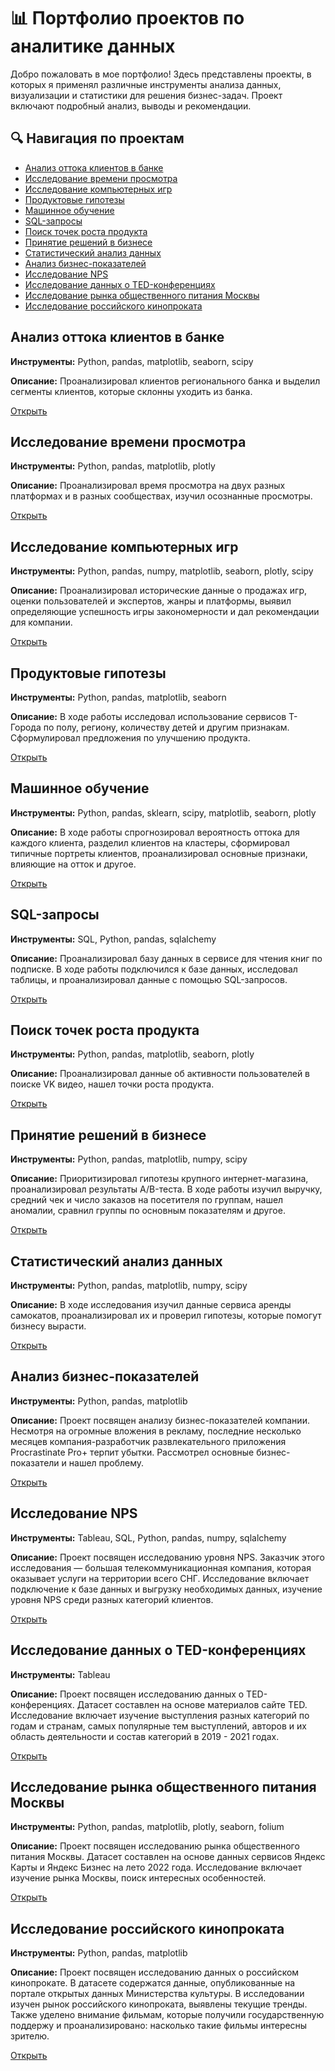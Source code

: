 # 📊 Портфолио проектов по аналитике данных
Добро пожаловать в мое портфолио! Здесь представлены проекты, в которых я применял различные инструменты анализа данных, визуализации и статистики для решения бизнес-задач. Проект включают подробный анализ, выводы и рекомендации.
## 🔍 Навигация по проектам
- [Анализ оттока клиентов в банке](#Анализ-оттока-клиентов-в-банке)
- [Исследование времени просмотра](#Исследование-времени-просмотра)
- [Исследование компьютерных игр](#Исследование-компьютерных-игр)
- [Продуктовые гипотезы](#Продуктовые-гипотезы)
- [Машинное обучение](#Машинное-обучение)
- [SQL-запросы](#SQL-запросы)
- [Поиск точек роста продукта](#Поиск-точек-роста-продукта)
- [Принятие решений в бизнесе](#Принятие-решений-в-бизнесе)
- [Статистический анализ данных](#Статистический-анализ-данных)
- [Анализ бизнес-показателей](#Анализ-бизнес-показателей)
- [Исследование NPS](#Исследование-NPS)
- [Исследование данных о TED-конференциях](#Исследование-данных-о-TED-конференциях)
- [Исследование рынка общественного питания Москвы](#Исследование-рынка-общественного-питания-Москвы)
- [Исследование российского кинопроката](#Исследование-российского-кинопроката)
  
## Анализ оттока клиентов в банке
**Инструменты:** Python, pandas, matplotlib, seaborn, scipy

**Описание:** Проанализировал клиентов регионального банка и выделил сегменты клиентов, которые склонны уходить из банка.

[Открыть](https://github.com/R1ffel/Portfolio/blob/main/%D0%90%D0%BD%D0%B0%D0%BB%D0%B8%D0%B7%20%D0%BE%D1%82%D1%82%D0%BE%D0%BA%D0%B0%20%D0%BA%D0%BB%D0%B8%D0%B5%D0%BD%D1%82%D0%BE%D0%B2%20%D0%B2%20%D0%B1%D0%B0%D0%BD%D0%BA%D0%B5.ipynb)
## Исследование времени просмотра
**Инструменты:** Python, pandas, matplotlib, plotly

**Описание:** Проанализировал время просмотра на двух разных платформах и в разных сообществах, изучил осознанные просмотры.

[Открыть](https://github.com/R1ffel/Portfolio/blob/main/%D0%98%D1%81%D1%81%D0%BB%D0%B5%D0%B4%D0%BE%D0%B2%D0%B0%D0%BD%D0%B8%D0%B5%20%D0%B2%D1%80%D0%B5%D0%BC%D0%B5%D0%BD%D0%B8%20%D0%BF%D1%80%D0%BE%D1%81%D0%BC%D0%BE%D1%82%D1%80%D0%B0.ipynb)
## Исследование компьютерных игр
**Инструменты:** Python, pandas, numpy, matplotlib, seaborn, plotly, scipy

**Описание:** Проанализировал исторические данные о продажах игр, оценки пользователей и экспертов, жанры и платформы, выявил определяющие успешность игры закономерности и дал рекомендации для компании.

[Открыть](https://github.com/R1ffel/Portfolio/blob/main/%D0%98%D1%81%D1%81%D0%BB%D0%B5%D0%B4%D0%BE%D0%B2%D0%B0%D0%BD%D0%B8%D0%B5%20%D0%BA%D0%BE%D0%BC%D0%BF%D1%8C%D1%8E%D1%82%D0%B5%D1%80%D0%BD%D1%8B%D1%85%20%D0%B8%D0%B3%D1%80.ipynb)
## Продуктовые гипотезы
**Инструменты:** Python, pandas, matplotlib, seaborn

**Описание:** В ходе работы исследовал использование сервисов Т-Города по полу, региону, количеству детей и другим признакам. Сформулировал предложения по улучшению продукта. 

[Открыть](https://github.com/R1ffel/Portfolio/blob/main/%D0%9F%D1%80%D0%BE%D0%B4%D1%83%D0%BA%D1%82%D0%BE%D0%B2%D1%8B%D0%B5%20%D0%B3%D0%B8%D0%BF%D0%BE%D1%82%D0%B5%D0%B7%D1%8B.ipynb)
## Машинное обучение 
**Инструменты:** Python, pandas, sklearn, scipy, matplotlib, seaborn, plotly

**Описание:** В ходе работы спрогнозировал вероятность оттока для каждого клиента, разделил клиентов на кластеры, сформировал типичные портреты клиентов, проанализировал основные признаки, влияющие на отток и другое.

[Открыть](https://github.com/R1ffel/Portfolio/blob/main/%D0%9C%D0%B0%D1%88%D0%B8%D0%BD%D0%BD%D0%BE%D0%B5%20%D0%BE%D0%B1%D1%83%D1%87%D0%B5%D0%BD%D0%B8%D0%B5.ipynb)
## SQL-запросы 
**Инструменты:** SQL, Python, pandas, sqlalchemy

**Описание:** Проанализировал базу данных в сервисе для чтения книг по подписке. В ходе работы подключился к базе данных, исследовал таблицы, и проанализировал данные с помощью SQL-запросов.

[Открыть](https://github.com/R1ffel/Portfolio/blob/main/SQL-%D0%B7%D0%B0%D0%BF%D1%80%D0%BE%D1%81%D1%8B.ipynb)
## Поиск точек роста продукта 
**Инструменты:** Python, pandas, matplotlib, seaborn, plotly

**Описание:** Проанализировал данные об активности пользователей в поиске VK видео, нашел точки роста продукта.

[Открыть](https://github.com/R1ffel/Portfolio/blob/main/%D0%9F%D0%BE%D0%B8%D1%81%D0%BA%20%D1%82%D0%BE%D1%87%D0%B5%D0%BA%20%D1%80%D0%BE%D1%81%D1%82%D0%B0%20%D0%BF%D1%80%D0%BE%D0%B4%D1%83%D0%BA%D1%82%D0%B0.ipynb)
## Принятие решений в бизнесе
**Инструменты:** Python, pandas, matplotlib, numpy, scipy

**Описание:** Приоритизировал гипотезы крупного интернет-магазина, проанализировал результаты A/B-теста. В ходе работы изучил выручку, средний чек и число заказов на посетителя по группам, нашел аномалии, сравнил группы по основным показателям и другое.

[Открыть](https://github.com/R1ffel/Portfolio/blob/main/%D0%9F%D1%80%D0%B8%D0%BD%D1%8F%D1%82%D0%B8%D0%B5%20%D1%80%D0%B5%D1%88%D0%B5%D0%BD%D0%B8%D0%B9%20%D0%B2%20%D0%B1%D0%B8%D0%B7%D0%BD%D0%B5%D1%81%D0%B5.ipynb)
## Статистический анализ данных 
**Инструменты:** Python, pandas, matplotlib, numpy, scipy

**Описание:** В ходе исследования изучил данные сервиса аренды самокатов, проанализировал их и проверил гипотезы, которые помогут бизнесу вырасти.

[Открыть](https://github.com/R1ffel/Portfolio/blob/main/%D0%A1%D1%82%D0%B0%D1%82%D0%B8%D1%81%D1%82%D0%B8%D1%87%D0%B5%D1%81%D0%BA%D0%B8%D0%B9%20%D0%B0%D0%BD%D0%B0%D0%BB%D0%B8%D0%B7%20%D0%B4%D0%B0%D0%BD%D0%BD%D1%8B%D1%85.ipynb)
## Анализ бизнес-показателей 
**Инструменты:** Python, pandas, matplotlib

**Описание:** Проект посвящен анализу бизнес-показателей компании. Несмотря на огромные вложения в рекламу, последние несколько месяцев компания-разработчик развлекательного приложения Procrastinate Pro+ терпит убытки. Рассмотрел основные бизнес-показатели и нашел проблему.

[Открыть](https://github.com/R1ffel/Portfolio/blob/main/%D0%90%D0%BD%D0%B0%D0%BB%D0%B8%D0%B7%20%D0%B1%D0%B8%D0%B7%D0%BD%D0%B5%D1%81-%D0%BF%D0%BE%D0%BA%D0%B0%D0%B7%D0%B0%D1%82%D0%B5%D0%BB%D0%B5%D0%B9.ipynb)
## Исследование NPS
**Инструменты:** Tableau, SQL, Python, pandas, numpy, sqlalchemy

**Описание:** Проект посвящен исследованию уровня NPS. Заказчик этого исследования — большая телекоммуникационная компания, которая оказывает услуги на территории всего СНГ. Исследование включает подключение к базе данных и выгрузку необходимых данных, изучение уровня NPS среди разных категорий клиентов.

[Открыть](https://github.com/R1ffel/Portfolio/blob/main/%D0%98%D1%81%D1%81%D0%BB%D0%B5%D0%B4%D0%BE%D0%B2%D0%B0%D0%BD%D0%B8%D0%B5%20NPS.ipynb)
## Исследование данных о TED-конференциях 
**Инструменты:** Tableau

**Описание:** Проект посвящен исследованию данных о TED-конференциях. Датасет составлен на основе материалов сайте TED. Исследование включает изучение выступления разных категорий по годам и странам, самых популярные тем выступлений, авторов и их область деятельности и состав категорий в 2019 - 2021 годах.

[Открыть](https://github.com/R1ffel/Portfolio/blob/main/%D0%98%D1%81%D1%81%D0%BB%D0%B5%D0%B4%D0%BE%D0%B2%D0%B0%D0%BD%D0%B8%D0%B5%20%D0%B4%D0%B0%D0%BD%D0%BD%D1%8B%D1%85%20%D0%BE%20TED-%D0%BA%D0%BE%D0%BD%D1%84%D0%B5%D1%80%D0%B5%D0%BD%D1%86%D0%B8%D1%8F%D1%85.ipynb)
## Исследование рынка общественного питания Москвы
**Инструменты:** Python, pandas, matplotlib, plotly, seaborn, folium

**Описание:** Проект посвящен исследованию рынка общественного питания Москвы. Датасет составлен на основе данных сервисов Яндекс Карты и Яндекс Бизнес на лето 2022 года. Исследование включает изучение рынка Москвы, поиск интересных особенностей.

[Открыть](https://github.com/R1ffel/Portfolio/blob/main/%D0%98%D1%81%D1%81%D0%BB%D0%B5%D0%B4%D0%BE%D0%B2%D0%B0%D0%BD%D0%B8%D0%B5%20%D1%80%D1%8B%D0%BD%D0%BA%D0%B0%20%D0%BE%D0%B1%D1%89%D0%B5%D1%81%D1%82%D0%B2%D0%B5%D0%BD%D0%BD%D0%BE%D0%B3%D0%BE%20%D0%BF%D0%B8%D1%82%D0%B0%D0%BD%D0%B8%D1%8F%20%D0%9C%D0%BE%D1%81%D0%BA%D0%B2%D1%8B.ipynb)
## Исследование российского кинопроката 
**Инструменты:** Python, pandas, matplotlib

**Описание:** Проект посвящен исследованию данных о российском кинопрокате. В датасете содержатся данные, опубликованные на портале открытых данных Министерства культуры. В исследовании изучен рынок российского кинопроката, выявлены текущие тренды. Также уделено внимание фильмам, которые получили государственную поддержу и проанализировано: насколько такие фильмы интересны зрителю.

[Открыть](https://github.com/R1ffel/Portfolio/blob/main/%D0%98%D1%81%D1%81%D0%BB%D0%B5%D0%B4%D0%BE%D0%B2%D0%B0%D0%BD%D0%B8%D0%B5%20%D0%B4%D0%B0%D0%BD%D0%BD%D1%8B%D1%85%20%D0%BE%20%D1%80%D0%BE%D1%81%D1%81%D0%B8%D0%B9%D1%81%D0%BA%D0%BE%D0%BC%20%D0%BA%D0%B8%D0%BD%D0%BE%D0%BF%D1%80%D0%BE%D0%BA%D0%B0%D1%82%D0%B5.ipynb)

